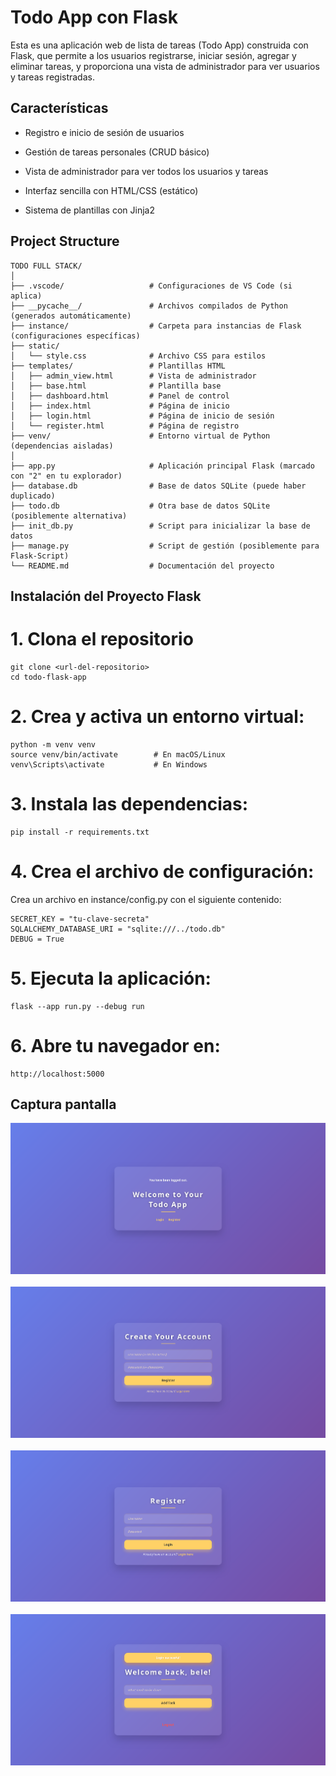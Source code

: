 # Todo App con Flask

Esta es una aplicación web de lista de tareas (Todo App) construida con Flask, que permite a los usuarios registrarse, iniciar sesión, agregar y eliminar tareas, y proporciona una vista de administrador para ver usuarios y tareas registradas.
## Características

- Registro e inicio de sesión de usuarios

- Gestión de tareas personales (CRUD básico)

- Vista de administrador para ver todos los usuarios y tareas

- Interfaz sencilla con HTML/CSS (estático)

- Sistema de plantillas con Jinja2


## Project Structure

```
TODO FULL STACK/
│
├── .vscode/                   # Configuraciones de VS Code (si aplica)
├── __pycache__/               # Archivos compilados de Python (generados automáticamente)
├── instance/                  # Carpeta para instancias de Flask (configuraciones específicas)
├── static/
│   └── style.css              # Archivo CSS para estilos
├── templates/                 # Plantillas HTML
│   ├── admin_view.html        # Vista de administrador
│   ├── base.html              # Plantilla base
│   ├── dashboard.html         # Panel de control
│   ├── index.html             # Página de inicio
│   ├── login.html             # Página de inicio de sesión
│   └── register.html          # Página de registro
├── venv/                      # Entorno virtual de Python (dependencias aisladas)
│
├── app.py                     # Aplicación principal Flask (marcado con "2" en tu explorador)
├── database.db                # Base de datos SQLite (puede haber duplicado)
├── todo.db                    # Otra base de datos SQLite (posiblemente alternativa)
├── init_db.py                 # Script para inicializar la base de datos
├── manage.py                  # Script de gestión (posiblemente para Flask-Script)
└── README.md                  # Documentación del proyecto
```

##  Instalación del Proyecto Flask

# 1. Clona el repositorio
```
git clone <url-del-repositorio>
cd todo-flask-app
```

# 2. Crea y activa un entorno virtual:
```
python -m venv venv
source venv/bin/activate        # En macOS/Linux
venv\Scripts\activate           # En Windows
```

# 3. Instala las dependencias:
```
pip install -r requirements.txt
```
# 4. Crea el archivo de configuración:
Crea un archivo en instance/config.py con el siguiente contenido:
```
SECRET_KEY = "tu-clave-secreta"
SQLALCHEMY_DATABASE_URI = "sqlite:///../todo.db"
DEBUG = True
```
# 5. Ejecuta la aplicación:
```
flask --app run.py --debug run
```
# 6. Abre tu navegador en:
```
http://localhost:5000
```

## Captura pantalla
![Home](./imagenes/inicio.png) <br><br>
![register](./imagenes/register.png)<br><br>
![Login](./imagenes/login.png)<br><br>
![task](./imagenes/task.png)<br><br>

